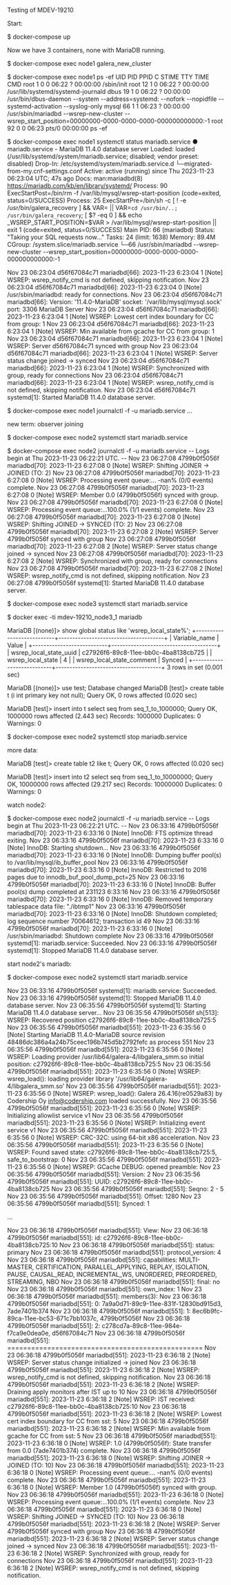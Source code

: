 Testing of MDEV-19210


Start:

$ docker-compose up

Now we have 3 containers, none with MariaDB running.

$ docker-compose exec node1 galera_new_cluster

$ docker-compose exec node1 ps -ef
UID          PID    PPID  C STIME TTY          TIME CMD
root           1       0  0 06:22 ?        00:00:00 /sbin/init
root          12       1  0 06:22 ?        00:00:00 /usr/lib/systemd/systemd-journald
dbus          19       1  0 06:22 ?        00:00:00 /usr/bin/dbus-daemon --system --address=systemd: --nofork --nopidfile --systemd-activation --syslog-only
mysql         66       1  1 06:23 ?        00:00:00 /usr/sbin/mariadbd --wsrep-new-cluster --wsrep_start_position=00000000-0000-0000-0000-000000000000:-1
root          92       0  0 06:23 pts/0    00:00:00 ps -ef


$ docker-compose exec node1 systemctl status mariadb.service
● mariadb.service - MariaDB 11.4.0 database server
   Loaded: loaded (/usr/lib/systemd/system/mariadb.service; disabled; vendor preset: disabled)
  Drop-In: /etc/systemd/system/mariadb.service.d
           └─migrated-from-my.cnf-settings.conf
   Active: active (running) since Thu 2023-11-23 06:23:04 UTC; 47s ago
     Docs: man:mariadbd(8)
           https://mariadb.com/kb/en/library/systemd/
  Process: 90 ExecStartPost=/bin/rm -f /var/lib/mysql/wsrep-start-position (code=exited, status=0/SUCCESS)
  Process: 25 ExecStartPre=/bin/sh -c [ ! -e /usr/bin/galera_recovery ] && VAR= ||   VAR=`cd /usr/bin/..; /usr/bin/galera_recovery`; [ $? -eq 0 ]   && echo _WSREP_START_POSITION=$VAR > /var/lib/mysql/wsrep-start-position || exit 1 (code=exited, status=0/SUCCESS)
 Main PID: 66 (mariadbd)
   Status: "Taking your SQL requests now..."
    Tasks: 24 (limit: 1638)
   Memory: 89.4M
   CGroup: /system.slice/mariadb.service
           └─66 /usr/sbin/mariadbd --wsrep-new-cluster --wsrep_start_position=00000000-0000-0000-0000-000000000000:-1

Nov 23 06:23:04 d56f67084c71 mariadbd[66]: 2023-11-23  6:23:04 1 [Note] WSREP: wsrep_notify_cmd is not defined, skipping notification.
Nov 23 06:23:04 d56f67084c71 mariadbd[66]: 2023-11-23  6:23:04 0 [Note] /usr/sbin/mariadbd: ready for connections.
Nov 23 06:23:04 d56f67084c71 mariadbd[66]: Version: '11.4.0-MariaDB'  socket: '/var/lib/mysql/mysql.sock'  port: 3306  MariaDB Server
Nov 23 06:23:04 d56f67084c71 mariadbd[66]: 2023-11-23  6:23:04 1 [Note] WSREP: Lowest cert index boundary for CC from group: 1
Nov 23 06:23:04 d56f67084c71 mariadbd[66]: 2023-11-23  6:23:04 1 [Note] WSREP: Min available from gcache for CC from group: 1
Nov 23 06:23:04 d56f67084c71 mariadbd[66]: 2023-11-23  6:23:04 1 [Note] WSREP: Server d56f67084c71 synced with group
Nov 23 06:23:04 d56f67084c71 mariadbd[66]: 2023-11-23  6:23:04 1 [Note] WSREP: Server status change joined -> synced
Nov 23 06:23:04 d56f67084c71 mariadbd[66]: 2023-11-23  6:23:04 1 [Note] WSREP: Synchronized with group, ready for connections
Nov 23 06:23:04 d56f67084c71 mariadbd[66]: 2023-11-23  6:23:04 1 [Note] WSREP: wsrep_notify_cmd is not defined, skipping notification.
Nov 23 06:23:04 d56f67084c71 systemd[1]: Started MariaDB 11.4.0 database server.


$ docker-compose exec node1 journalctl -f -u mariadb.service
...


new term: observer joining

$ docker-compose exec node2 systemctl start mariadb.service 

$ docker-compose exec node2 journalctl -f -u mariadb.service
-- Logs begin at Thu 2023-11-23 06:22:21 UTC. --
Nov 23 06:27:08 4799b0f5056f mariadbd[70]: 2023-11-23  6:27:08 0 [Note] WSREP: Shifting JOINER -> JOINED (TO: 2)
Nov 23 06:27:08 4799b0f5056f mariadbd[70]: 2023-11-23  6:27:08 0 [Note] WSREP: Processing event queue:... -nan% (0/0 events) complete.
Nov 23 06:27:08 4799b0f5056f mariadbd[70]: 2023-11-23  6:27:08 0 [Note] WSREP: Member 0.0 (4799b0f5056f) synced with group.
Nov 23 06:27:08 4799b0f5056f mariadbd[70]: 2023-11-23  6:27:08 0 [Note] WSREP: Processing event queue:...100.0% (1/1 events) complete.
Nov 23 06:27:08 4799b0f5056f mariadbd[70]: 2023-11-23  6:27:08 0 [Note] WSREP: Shifting JOINED -> SYNCED (TO: 2)
Nov 23 06:27:08 4799b0f5056f mariadbd[70]: 2023-11-23  6:27:08 2 [Note] WSREP: Server 4799b0f5056f synced with group
Nov 23 06:27:08 4799b0f5056f mariadbd[70]: 2023-11-23  6:27:08 2 [Note] WSREP: Server status change joined -> synced
Nov 23 06:27:08 4799b0f5056f mariadbd[70]: 2023-11-23  6:27:08 2 [Note] WSREP: Synchronized with group, ready for connections
Nov 23 06:27:08 4799b0f5056f mariadbd[70]: 2023-11-23  6:27:08 2 [Note] WSREP: wsrep_notify_cmd is not defined, skipping notification.
Nov 23 06:27:08 4799b0f5056f systemd[1]: Started MariaDB 11.4.0 database server.

$ docker-compose exec node3 systemctl start mariadb.service


$ docker exec -ti mdev-19210_node3_1 mariadb 


MariaDB [(none)]> show global status like 'wsrep_local_state%';
+---------------------------+--------------------------------------+
| Variable_name             | Value                                |
+---------------------------+--------------------------------------+
| wsrep_local_state_uuid    | c27926f6-89c8-11ee-bb0c-4ba8138cb725 |
| wsrep_local_state         | 4                                    |
| wsrep_local_state_comment | Synced                               |
+---------------------------+--------------------------------------+
3 rows in set (0.001 sec)



MariaDB [(none)]> use test;
Database changed
MariaDB [test]> create table t (i int primary key not null); 
Query OK, 0 rows affected (0.020 sec)

MariaDB [test]> insert into t select seq from seq_1_to_1000000;
Query OK, 1000000 rows affected (2.443 sec)
Records: 1000000  Duplicates: 0  Warnings: 0


$  docker-compose exec node2 systemctl stop  mariadb.service

more data:

MariaDB [test]> create table t2 like t; 
Query OK, 0 rows affected (0.020 sec)

MariaDB [test]> insert into t2 select seq from seq_1_to_10000000;
Query OK, 10000000 rows affected (29.217 sec)
Records: 10000000  Duplicates: 0  Warnings: 0


watch node2:

$ docker-compose exec node2 journalctl -f -u mariadb.service
-- Logs begin at Thu 2023-11-23 06:22:21 UTC. --
Nov 23 06:33:16 4799b0f5056f mariadbd[70]: 2023-11-23  6:33:16 0 [Note] InnoDB: FTS optimize thread exiting.
Nov 23 06:33:16 4799b0f5056f mariadbd[70]: 2023-11-23  6:33:16 0 [Note] InnoDB: Starting shutdown...
Nov 23 06:33:16 4799b0f5056f mariadbd[70]: 2023-11-23  6:33:16 0 [Note] InnoDB: Dumping buffer pool(s) to /var/lib/mysql/ib_buffer_pool
Nov 23 06:33:16 4799b0f5056f mariadbd[70]: 2023-11-23  6:33:16 0 [Note] InnoDB: Restricted to 2016 pages due to innodb_buf_pool_dump_pct=25
Nov 23 06:33:16 4799b0f5056f mariadbd[70]: 2023-11-23  6:33:16 0 [Note] InnoDB: Buffer pool(s) dump completed at 231123  6:33:16
Nov 23 06:33:16 4799b0f5056f mariadbd[70]: 2023-11-23  6:33:16 0 [Note] InnoDB: Removed temporary tablespace data file: "./ibtmp1"
Nov 23 06:33:16 4799b0f5056f mariadbd[70]: 2023-11-23  6:33:16 0 [Note] InnoDB: Shutdown completed; log sequence number 70064612; transaction id 49
Nov 23 06:33:16 4799b0f5056f mariadbd[70]: 2023-11-23  6:33:16 0 [Note] /usr/sbin/mariadbd: Shutdown complete
Nov 23 06:33:16 4799b0f5056f systemd[1]: mariadb.service: Succeeded.
Nov 23 06:33:16 4799b0f5056f systemd[1]: Stopped MariaDB 11.4.0 database server.


start node2's mariadb:

$  docker-compose exec node2 systemctl start  mariadb.service


Nov 23 06:33:16 4799b0f5056f systemd[1]: mariadb.service: Succeeded.
Nov 23 06:33:16 4799b0f5056f systemd[1]: Stopped MariaDB 11.4.0 database server.
Nov 23 06:35:56 4799b0f5056f systemd[1]: Starting MariaDB 11.4.0 database server...
Nov 23 06:35:56 4799b0f5056f sh[513]: WSREP: Recovered position c27926f6-89c8-11ee-bb0c-4ba8138cb725:5
Nov 23 06:35:56 4799b0f5056f mariadbd[551]: 2023-11-23  6:35:56 0 [Note] Starting MariaDB 11.4.0-MariaDB source revision 48486dc386a4a24b75ceec196b745d5b2792fefc as process 551
Nov 23 06:35:56 4799b0f5056f mariadbd[551]: 2023-11-23  6:35:56 0 [Note] WSREP: Loading provider /usr/lib64/galera-4/libgalera_smm.so initial position: c27926f6-89c8-11ee-bb0c-4ba8138cb725:5
Nov 23 06:35:56 4799b0f5056f mariadbd[551]: 2023-11-23  6:35:56 0 [Note] WSREP: wsrep_load(): loading provider library '/usr/lib64/galera-4/libgalera_smm.so'
Nov 23 06:35:56 4799b0f5056f mariadbd[551]: 2023-11-23  6:35:56 0 [Note] WSREP: wsrep_load(): Galera 26.4.16(re0529a83) by Codership Oy <info@codership.com> loaded successfully.
Nov 23 06:35:56 4799b0f5056f mariadbd[551]: 2023-11-23  6:35:56 0 [Note] WSREP: Initializing allowlist service v1
Nov 23 06:35:56 4799b0f5056f mariadbd[551]: 2023-11-23  6:35:56 0 [Note] WSREP: Initializing event service v1
Nov 23 06:35:56 4799b0f5056f mariadbd[551]: 2023-11-23  6:35:56 0 [Note] WSREP: CRC-32C: using 64-bit x86 acceleration.
Nov 23 06:35:56 4799b0f5056f mariadbd[551]: 2023-11-23  6:35:56 0 [Note] WSREP: Found saved state: c27926f6-89c8-11ee-bb0c-4ba8138cb725:5, safe_to_bootstrap: 0
Nov 23 06:35:56 4799b0f5056f mariadbd[551]: 2023-11-23  6:35:56 0 [Note] WSREP: GCache DEBUG: opened preamble:
Nov 23 06:35:56 4799b0f5056f mariadbd[551]: Version: 2
Nov 23 06:35:56 4799b0f5056f mariadbd[551]: UUID: c27926f6-89c8-11ee-bb0c-4ba8138cb725
Nov 23 06:35:56 4799b0f5056f mariadbd[551]: Seqno: 2 - 5
Nov 23 06:35:56 4799b0f5056f mariadbd[551]: Offset: 1280
Nov 23 06:35:56 4799b0f5056f mariadbd[551]: Synced: 1

...

Nov 23 06:36:18 4799b0f5056f mariadbd[551]: View:
Nov 23 06:36:18 4799b0f5056f mariadbd[551]:   id: c27926f6-89c8-11ee-bb0c-4ba8138cb725:10
Nov 23 06:36:18 4799b0f5056f mariadbd[551]:   status: primary
Nov 23 06:36:18 4799b0f5056f mariadbd[551]:   protocol_version: 4
Nov 23 06:36:18 4799b0f5056f mariadbd[551]:   capabilities: MULTI-MASTER, CERTIFICATION, PARALLEL_APPLYING, REPLAY, ISOLATION, PAUSE, CAUSAL_READ, INCREMENTAL_WS, UNORDERED, PREORDERED, STREAMING, NBO
Nov 23 06:36:18 4799b0f5056f mariadbd[551]:   final: no
Nov 23 06:36:18 4799b0f5056f mariadbd[551]:   own_index: 1
Nov 23 06:36:18 4799b0f5056f mariadbd[551]:   members(3):
Nov 23 06:36:18 4799b0f5056f mariadbd[551]:         0: 7a9a0d71-89c9-11ee-831f-12830bd915d3, 7ade7401b374
Nov 23 06:36:18 4799b0f5056f mariadbd[551]:         1: 8ec6b9fc-89ca-11ee-bc53-671c7bb1037c, 4799b0f5056f
Nov 23 06:36:18 4799b0f5056f mariadbd[551]:         2: c278cd7a-89c8-11ee-984e-f7ca9e0dea0e, d56f67084c71
Nov 23 06:36:18 4799b0f5056f mariadbd[551]: =================================================
Nov 23 06:36:18 4799b0f5056f mariadbd[551]: 2023-11-23  6:36:18 2 [Note] WSREP: Server status change initialized -> joined
Nov 23 06:36:18 4799b0f5056f mariadbd[551]: 2023-11-23  6:36:18 2 [Note] WSREP: wsrep_notify_cmd is not defined, skipping notification.
Nov 23 06:36:18 4799b0f5056f mariadbd[551]: 2023-11-23  6:36:18 2 [Note] WSREP: Draining apply monitors after IST up to 10
Nov 23 06:36:18 4799b0f5056f mariadbd[551]: 2023-11-23  6:36:18 2 [Note] WSREP: IST received: c27926f6-89c8-11ee-bb0c-4ba8138cb725:10
Nov 23 06:36:18 4799b0f5056f mariadbd[551]: 2023-11-23  6:36:18 2 [Note] WSREP: Lowest cert index boundary for CC from sst: 5
Nov 23 06:36:18 4799b0f5056f mariadbd[551]: 2023-11-23  6:36:18 2 [Note] WSREP: Min available from gcache for CC from sst: 5
Nov 23 06:36:18 4799b0f5056f mariadbd[551]: 2023-11-23  6:36:18 0 [Note] WSREP: 1.0 (4799b0f5056f): State transfer from 0.0 (7ade7401b374) complete.
Nov 23 06:36:18 4799b0f5056f mariadbd[551]: 2023-11-23  6:36:18 0 [Note] WSREP: Shifting JOINER -> JOINED (TO: 10)
Nov 23 06:36:18 4799b0f5056f mariadbd[551]: 2023-11-23  6:36:18 0 [Note] WSREP: Processing event queue:... -nan% (0/0 events) complete.
Nov 23 06:36:18 4799b0f5056f mariadbd[551]: 2023-11-23  6:36:18 0 [Note] WSREP: Member 1.0 (4799b0f5056f) synced with group.
Nov 23 06:36:18 4799b0f5056f mariadbd[551]: 2023-11-23  6:36:18 0 [Note] WSREP: Processing event queue:...100.0% (1/1 events) complete.
Nov 23 06:36:18 4799b0f5056f mariadbd[551]: 2023-11-23  6:36:18 0 [Note] WSREP: Shifting JOINED -> SYNCED (TO: 10)
Nov 23 06:36:18 4799b0f5056f mariadbd[551]: 2023-11-23  6:36:18 2 [Note] WSREP: Server 4799b0f5056f synced with group
Nov 23 06:36:18 4799b0f5056f mariadbd[551]: 2023-11-23  6:36:18 2 [Note] WSREP: Server status change joined -> synced
Nov 23 06:36:18 4799b0f5056f mariadbd[551]: 2023-11-23  6:36:18 2 [Note] WSREP: Synchronized with group, ready for connections
Nov 23 06:36:18 4799b0f5056f mariadbd[551]: 2023-11-23  6:36:18 2 [Note] WSREP: wsrep_notify_cmd is not defined, skipping notification.


